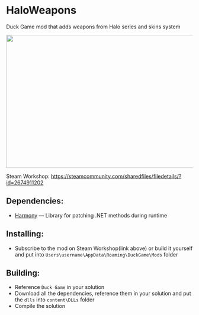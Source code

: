 # HaloWeapons
 
Duck Game mod that adds weapons from Halo series and skins system

<img src="screenshot.png" width="640" height="360">

Steam Workshop: https://steamcommunity.com/sharedfiles/filedetails/?id=2674911202

Dependencies:
-------
- [Harmony](https://github.com/pardeike/Harmony) — Library for patching .NET methods during runtime

Installing:
-------
- Subscribe to the mod on Steam Workshop(link above) or build it yourself and put into `Users\username\AppData\Roaming\DuckGame\Mods` folder

Building:
-------
- Reference `Duck Game` in your solution
- Download all the dependencies, reference them in your solution and put the `dlls` into `content\DLLs` folder
- Compile the solution

